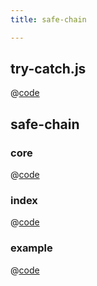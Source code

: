 ```yaml
---
title: safe-chain

---
```


## try-catch.js
@[code](@/docs/fe-dev/code-snippets/Helper/safe-chain/try-catch.js)

## safe-chain
### core
@[code](@/docs/fe-dev/code-snippets/Helper/safe-chain/safe-chain/core.js)

### index
@[code](@/docs/fe-dev/code-snippets/Helper/safe-chain/safe-chain/index.js)

### example
@[code](@/docs/fe-dev/code-snippets/Helper/safe-chain/safe-chain/example.js)
